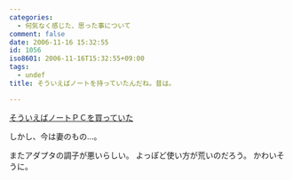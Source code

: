 ```yaml
---
categories:
  - 何気なく感じた、思った事について
comment: false
date: 2006-11-16 15:32:55
id: 1056
iso8601: 2006-11-16T15:32:55+09:00
tags:
  - undef
title: そういえばノートを持っていたんだね。昔は。

---
```


<a href="http://www.nqou.net/2005/05/17/025426" title="そういえばノートＰＣを買っていた">そういえばノートＰＣを買っていた</a>

しかし、今は妻のもの…。

またアダプタの調子が悪いらしい。
よっぽど使い方が荒いのだろう。
かわいそうに。
    	